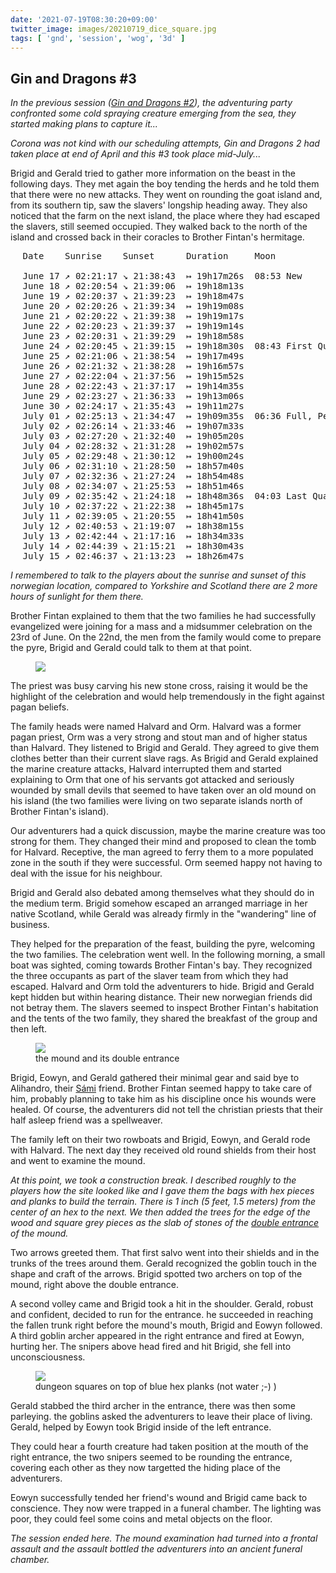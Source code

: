 ```yaml
---
date: '2021-07-19T08:30:20+09:00'
twitter_image: images/20210719_dice_square.jpg
tags: [ 'gnd', 'session', 'wog', '3d' ]
---
```


## Gin and Dragons #3

_In the previous session ([Gin and Dragons #2](20210426.html?t=Gin_and_Dragons__2&f=gnd3)), the adventuring party confronted some cold spraying creature emerging from the sea, they started making plans to capture it..._

_Corona was not kind with our scheduling attempts, Gin and Dragons 2 had taken place at end of April and this #3 took place mid-July..._

Brigid and Gerald tried to gather more information on the beast in the following days. They met again the boy tending the herds and he told them that there were no new attacks. They went on rounding the goat island and, from its southern tip, saw the slavers' longship heading away. They also noticed that the farm on the next island, the place where they had escaped the slavers, still seemed occupied. They walked back to the north of the island and crossed back in their coracles to Brother Fintan's hermitage.

<pre style="margin-left: 0; padding-left: 1.4em;">
Date    Sunrise    Sunset      Duration     Moon

June 17 ↗ 02:21:17 ↘ 21:38:43  ↦ 19h17m26s  08:53 New
June 18 ↗ 02:20:54 ↘ 21:39:06  ↦ 19h18m13s
June 19 ↗ 02:20:37 ↘ 21:39:23  ↦ 19h18m47s
June 20 ↗ 02:20:26 ↘ 21:39:34  ↦ 19h19m08s
June 21 ↗ 02:20:22 ↘ 21:39:38  ↦ 19h19m17s
June 22 ↗ 02:20:23 ↘ 21:39:37  ↦ 19h19m14s
June 23 ↗ 02:20:31 ↘ 21:39:29  ↦ 19h18m58s
June 24 ↗ 02:20:45 ↘ 21:39:15  ↦ 19h18m30s  08:43 First Quarter
June 25 ↗ 02:21:06 ↘ 21:38:54  ↦ 19h17m49s
June 26 ↗ 02:21:32 ↘ 21:38:28  ↦ 19h16m57s
June 27 ↗ 02:22:04 ↘ 21:37:56  ↦ 19h15m52s
June 28 ↗ 02:22:43 ↘ 21:37:17  ↦ 19h14m35s
June 29 ↗ 02:23:27 ↘ 21:36:33  ↦ 19h13m06s
June 30 ↗ 02:24:17 ↘ 21:35:43  ↦ 19h11m27s
July 01 ↗ 02:25:13 ↘ 21:34:47  ↦ 19h09m35s  06:36 Full, Penumbral Lunar Eclipse
July 02 ↗ 02:26:14 ↘ 21:33:46  ↦ 19h07m33s
July 03 ↗ 02:27:20 ↘ 21:32:40  ↦ 19h05m20s
July 04 ↗ 02:28:32 ↘ 21:31:28  ↦ 19h02m57s
July 05 ↗ 02:29:48 ↘ 21:30:12  ↦ 19h00m24s
July 06 ↗ 02:31:10 ↘ 21:28:50  ↦ 18h57m40s
July 07 ↗ 02:32:36 ↘ 21:27:24  ↦ 18h54m48s
July 08 ↗ 02:34:07 ↘ 21:25:53  ↦ 18h51m46s
July 09 ↗ 02:35:42 ↘ 21:24:18  ↦ 18h48m36s  04:03 Last Quarter
July 10 ↗ 02:37:22 ↘ 21:22:38  ↦ 18h45m17s
July 11 ↗ 02:39:05 ↘ 21:20:55  ↦ 18h41m50s
July 12 ↗ 02:40:53 ↘ 21:19:07  ↦ 18h38m15s
July 13 ↗ 02:42:44 ↘ 21:17:16  ↦ 18h34m33s
July 14 ↗ 02:44:39 ↘ 21:15:21  ↦ 18h30m43s
July 15 ↗ 02:46:37 ↘ 21:13:23  ↦ 18h26m47s
</pre>

_I remembered to talk to the players about the sunrise and sunset of this norwegian location, compared to Yorkshire and Scotland there are 2 more hours of sunlight for them there._

Brother Fintan explained to them that the two families he had successfully evangelized were joining for a mass and a midsummer celebration on the 23rd of June. On the 22nd, the men from the family would come to prepare the pyre, Brigid and Gerald could talk to them at that point.


<figure class="left">
<img src="images/20210719_kirk.jpg" loading="lazy" />
<figcaption>
</figcaption>
</figure>

The priest was busy carving his new stone cross, raising it would be the highlight of the celebration and would help tremendously in the fight against pagan beliefs.

The family heads were named Halvard and Orm. Halvard was a former pagan priest, Orm was a very strong and stout man and of higher status than Halvard. They listened to Brigid and Gerald. They agreed to give them clothes better than their current slave rags. As Brigid and Gerald explained the marine creature attacks, Halvard interrupted them and started explaining to Orm that one of his servants got attacked and seriously wounded by small devils that seemed to have taken over an old mound on his island (the two families were living on two separate islands north of Brother Fintan's island).

Our adventurers had a quick discussion, maybe the marine creature was too strong for them. They changed their mind and proposed to clean the tomb for Halvard. Receptive, the man agreed to ferry them to a more populated zone in the south if they were successful. Orm seemed happy not having to deal with the issue for his neighbour.

Brigid and Gerald also debated among themselves what they should do in the medium term. Brigid somehow escaped an arranged marriage in her native Scotland, while Gerald was already firmly in the "wandering" line of business.

They helped for the preparation of the feast, building the pyre, welcoming the two families. The celebration went well. In the following morning, a small boat was sighted, coming towards Brother Fintan's bay. They recognized the three occupants as part of the slaver team from which they had escaped. Halvard and Orm told the adventurers to hide. Brigid and Gerald kept hidden but within hearing distance. Their new norwegian friends did not betray them. The slavers seemed to inspect Brother Fintan's habitation and the tents of the two family, they shared the breakfast of the group and then left.

<figure class="right large">
<a href="images/20210719_mound.jpg"><img src="images/20210719_mound.jpg" loading="lazy" /></a>
<figcaption>
the mound and its double entrance
</figcaption>
</figure>

Brigid, Eowyn, and Gerald gathered their minimal gear and said bye to Alihandro, their [Sámi](https://en.wikipedia.org/wiki/S%C3%A1mi_people) friend. Brother Fintan seemed happy to take care of him, probably planning to take him as his discipline once his wounds were healed. Of course, the adventurers did not tell the christian priests that their half asleep friend was a spellweaver.

The family left on their two rowboats and Brigid, Eowyn, and Gerald rode with Halvard. The next day they received old round shields from their host and went to examine the mound.

_At this point, we took a construction break. I described roughly to the players how the site looked like and I gave them the bags with hex pieces and planks to build the terrain. There is 1 inch (5 feet, 1.5 meters) from the center of an hex to the next. We then added the trees for the edge of the wood and square grey pieces as the slab of stones of the [double entrance](https://en.wikipedia.org/wiki/Klekkende_H%C3%B8j) of the mound._

Two arrows greeted them. That first salvo went into their shields and in the trunks of the trees around them. Gerald recognized the goblin touch in the shape and craft of the arrows. Brigid spotted two archers on top of the mound, right above the double entrance.

A second volley came and Brigid took a hit in the shoulder. Gerald, robust and confident, decided to run for the entrance. he succeeded in reaching the fallen trunk right before the mound's mouth, Brigid and Eowyn followed. A third goblin archer appeared in the right entrance and fired at Eowyn, hurting her. The snipers above head fired and hit Brigid, she fell into unconsciousness.

<figure class="left large">
<a href="images/20210719_inside.jpg"><img src="images/20210719_inside.jpg" loading="lazy" /></a>
<figcaption>
dungeon squares on top of blue hex planks (not water ;-) )
</figcaption>
</figure>

Gerald stabbed the third archer in the entrance, there was then some parleying. the goblins asked the adventurers to leave their place of living. Gerald, helped by Eowyn took Brigid inside of the left entrance.

They could hear a fourth creature had taken position at the mouth of the right entrance, the two snipers seemed to be rounding the entrance, covering each other as they now targetted the hiding place of the adventurers.

Eowyn successfully tended her friend's wound and Brigid came back to conscience. They now were trapped in a funeral chamber. The lighting was poor, they could feel some coins and metal objects on the floor.

_The session ended here. The mound examination had turned into a frontal assault and the assault bottled the adventurers into an ancient funeral chamber._

